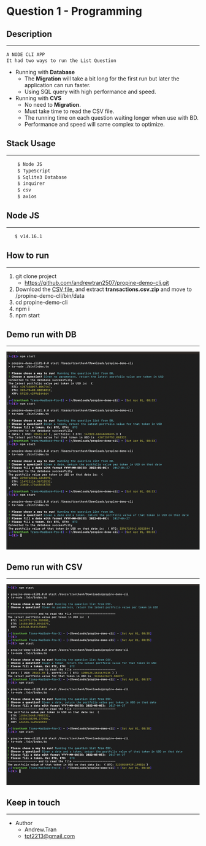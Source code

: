 # Question 1 - Programming

## Description
---
    A NODE CLI APP
    It had two ways to run the List Question
* Running with **Database**
    + The **Migration** will take a bit long for the first run but later the application can run faster.
    + Using SQL query with high performance and speed.
* Running with **CVS**
    + No need to **Migration**.
    + Must take time to read the CSV file.
    + The running time on each question waiting longer when use with BD.
    + Performance and speed will same complex to optimize.
## Stack Usage
---
```bash
    $ Node JS
    $ TypeScript
    $ Sqlite3 Database
    $ inquirer
    $ csv
    $ axios
```
## Node JS
---
```bash
   $ v14.16.1
```
## How to run
---
1. git clone project
    + https://github.com/andrewtran2507/propine-demo-cli.git
2. Download the [CSV file](https://s3-ap-southeast-1.amazonaws.com/static.propine.com/transactions.csv.zip), and extract **transactions.csv.zip** and move to /propine-demo-cli/bin/data
3. cd propine-demo-cli
4. npm i
5. npm start

## Demo run with DB
---
![My Remote Imag](https://github.com/andrewtran2507/t2-real-time-ecommerce/blob/main/t2-real-time-ecommerce-BE/assets/run-with-db.png?raw=true)

## Demo run with CSV
---
![My Remote Imag](https://github.com/andrewtran2507/t2-real-time-ecommerce/blob/main/t2-real-time-ecommerce-BE/assets/run-with-csv.png?raw=true)


## Keep in touch
---
- Author
    + Andrew.Tran
    + tpt2213@gmail.com
